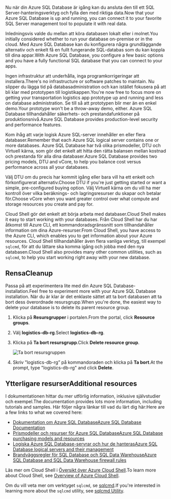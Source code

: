 <span data-ttu-id="75f91-101">Nu när din Azure SQL Database är igång kan du ansluta den till ett SQL Server-hanteringsverktyg och fylla den med riktiga data.</span><span class="sxs-lookup"><span data-stu-id="75f91-101">Now that your Azure SQL Database is up and running, you can connect it to your favorite SQL Server management tool to populate it with real data.</span></span>

<span data-ttu-id="75f91-102">Inledningsvis valde du mellan att köra databasen lokalt eller i molnet.</span><span class="sxs-lookup"><span data-stu-id="75f91-102">You initially considered whether to run your database on-premise or in the cloud.</span></span> <span data-ttu-id="75f91-103">Med Azure SQL Database kan du konfigurera några grundläggande alternativ och enkelt få en fullt fungerande SQL-databas som du kan koppla till dina appar.</span><span class="sxs-lookup"><span data-stu-id="75f91-103">With Azure SQL Database, you configure a few basic options and you have a fully functional SQL database that you can connect to your apps.</span></span>

<span data-ttu-id="75f91-104">Ingen infrastruktur att underhålla, inga programkorrigeringar att installera.</span><span class="sxs-lookup"><span data-stu-id="75f91-104">There's no infrastructure or software patches to maintain.</span></span> <span data-ttu-id="75f91-105">Nu slipper du lägga tid på databasadministration och kan istället fokusera på att bli klar med prototypen till logistikappen.</span><span class="sxs-lookup"><span data-stu-id="75f91-105">You're now free to focus more on getting your transportation logistics app prototype up and running and less on database administration.</span></span> <span data-ttu-id="75f91-106">Se till så att prototypen blir mer än en enkel demo.</span><span class="sxs-lookup"><span data-stu-id="75f91-106">Your prototype won't be a throw-away demo, either.</span></span> <span data-ttu-id="75f91-107">Azure SQL Database tillhandahåller säkerhets- och prestandafunktioner på produktionsnivå.</span><span class="sxs-lookup"><span data-stu-id="75f91-107">Azure SQL Database provides production-level security and performance features.</span></span>

<span data-ttu-id="75f91-108">Kom ihåg att varje logisk Azure SQL-server innehåller en eller flera databaser.</span><span class="sxs-lookup"><span data-stu-id="75f91-108">Remember that each Azure SQL logical server contains one or more databases.</span></span> <span data-ttu-id="75f91-109">Azure SQL Database har två olika prismodeller, DTU och Virtuell kärna, som gör det enkelt att hitta den rätta balansen mellan kostnad och prestanda för alla dina databaser.</span><span class="sxs-lookup"><span data-stu-id="75f91-109">Azure SQL Database provides two pricing models, DTU and vCore, to help you balance cost versus performance across all your databases.</span></span>

<span data-ttu-id="75f91-110">Välj DTU om du precis har kommit igång eller bara vill ha ett enkelt och förkonfigurerat alternativ.</span><span class="sxs-lookup"><span data-stu-id="75f91-110">Choose DTU if you're just getting started or want a simple, pre-configured buying option.</span></span> <span data-ttu-id="75f91-111">Välj Virtuell kärna om du vill ha mer kontroll över vilka beräknings- och lagringsresurser du skapar och betalar för.</span><span class="sxs-lookup"><span data-stu-id="75f91-111">Choose vCore when you want greater control over what compute and storage resources you create and pay for.</span></span>

<span data-ttu-id="75f91-112">Cloud Shell gör det enkelt att börja arbeta med databaser.</span><span class="sxs-lookup"><span data-stu-id="75f91-112">Cloud Shell makes it easy to start working with your databases.</span></span> <span data-ttu-id="75f91-113">Från Cloud Shell har du har åtkomst till Azure CLI, ett kommandoradsgränssnitt som tillhandahåller information om dina Azure-resurser.</span><span class="sxs-lookup"><span data-stu-id="75f91-113">From Cloud Shell, you have access to the Azure CLI, which enables you to get information about your Azure resources.</span></span> <span data-ttu-id="75f91-114">Cloud Shell tillhandahåller även flera vanliga verktyg, till exempel `sqlcmd`, för att du lättare ska komma igång och jobba med den nya databasen.</span><span class="sxs-lookup"><span data-stu-id="75f91-114">Cloud Shell also provides many other common utilities, such as `sqlcmd`, to help you start working right away with your new database.</span></span>

## <a name="cleanup"></a><span data-ttu-id="75f91-115">Rensa</span><span class="sxs-lookup"><span data-stu-id="75f91-115">Cleanup</span></span>

<span data-ttu-id="75f91-116">Passa på att experimentera lite med din Azure SQL Database-installation.</span><span class="sxs-lookup"><span data-stu-id="75f91-116">Feel free to experiment more with your Azure SQL Database installation.</span></span> <span data-ttu-id="75f91-117">När du är klar är det enklaste sättet att ta bort databasen att ta bort dess överordnade resursgrupp.</span><span class="sxs-lookup"><span data-stu-id="75f91-117">When you're done, the easiest way to delete your database is to delete its parent resource group.</span></span>

1. <span data-ttu-id="75f91-118">Klicka på **Resursgrupper** i portalen.</span><span class="sxs-lookup"><span data-stu-id="75f91-118">From the portal, click **Resource groups**.</span></span>
1. <span data-ttu-id="75f91-119">Välj **logistics-db-rg**.</span><span class="sxs-lookup"><span data-stu-id="75f91-119">Select **logistics-db-rg**.</span></span>
1. <span data-ttu-id="75f91-120">Klicka på **Ta bort resursgrupp**.</span><span class="sxs-lookup"><span data-stu-id="75f91-120">Click **Delete resource group**.</span></span>

    ![Ta bort resursgruppen](../media-draft/delete-rg.png)
1. <span data-ttu-id="75f91-122">Skriv ”logistics-db-rg” på kommandoraden och klicka på **Ta bort**.</span><span class="sxs-lookup"><span data-stu-id="75f91-122">At the prompt, type "logistics-db-rg" and click **Delete**.</span></span>

## <a name="additional-resources"></a><span data-ttu-id="75f91-123">Ytterligare resurser</span><span class="sxs-lookup"><span data-stu-id="75f91-123">Additional resources</span></span>

<span data-ttu-id="75f91-124">I dokumentationen hittar du mer utförlig information, inklusive självstudier och exempel.</span><span class="sxs-lookup"><span data-stu-id="75f91-124">The documentation provides lots more information, including tutorials and samples.</span></span> <span data-ttu-id="75f91-125">Här följer några länkar till vad du lärt dig här:</span><span class="sxs-lookup"><span data-stu-id="75f91-125">Here are a few links to what we covered here:</span></span>

* [<span data-ttu-id="75f91-126">Dokumentation om Azure SQL Database</span><span class="sxs-lookup"><span data-stu-id="75f91-126">Azure SQL Database Documentation</span></span>](https://docs.microsoft.com/en-us/azure/sql-database/)
* [<span data-ttu-id="75f91-127">Prismodeller och resurser för Azure SQL Database</span><span class="sxs-lookup"><span data-stu-id="75f91-127">Azure SQL Database purchasing models and resources</span></span>](https://docs.microsoft.com/en-us/azure/sql-database/sql-database-service-tiers)
* [<span data-ttu-id="75f91-128">Logiska Azure SQL Database-servrar och hur de hanteras</span><span class="sxs-lookup"><span data-stu-id="75f91-128">Azure SQL Database logical servers and their management</span></span>](https://docs.microsoft.com/en-us/azure/sql-database/sql-database-logical-servers)
* [<span data-ttu-id="75f91-129">Brandväggsregler för SQL Database och SQL Data Warehouse</span><span class="sxs-lookup"><span data-stu-id="75f91-129">Azure SQL Database and SQL Data Warehouse firewall rules</span></span>](https://docs.microsoft.com/en-us/azure/sql-database/sql-database-firewall-configure)

<span data-ttu-id="75f91-130">Läs mer om Cloud Shell i [Översikt över Azure Cloud Shell](https://docs.microsoft.com/en-us/azure/cloud-shell/overview).</span><span class="sxs-lookup"><span data-stu-id="75f91-130">To learn more about Cloud Shell, see [Overview of Azure Cloud Shell](https://docs.microsoft.com/en-us/azure/cloud-shell/overview).</span></span>

<span data-ttu-id="75f91-131">Om du vill veta mer om verktyget `sqlcmd`, se [sqlcmd](https://docs.microsoft.com/en-us/sql/tools/sqlcmd-utility?view=sql-server-2017).</span><span class="sxs-lookup"><span data-stu-id="75f91-131">If you're interested in learning more about the `sqlcmd` utility, see [sqlcmd Utility](https://docs.microsoft.com/en-us/sql/tools/sqlcmd-utility?view=sql-server-2017).</span></span>
